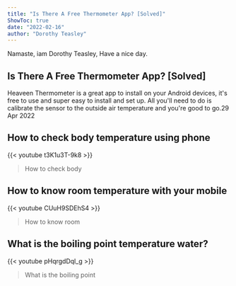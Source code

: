 ```yaml
---
title: "Is There A Free Thermometer App? [Solved]"
ShowToc: true 
date: "2022-02-16"
author: "Dorothy Teasley" 
---
```


Namaste, iam Dorothy Teasley, Have a nice day.
## Is There A Free Thermometer App? [Solved]
Heaveen Thermometer is a great app to install on your Android devices, it's free to use and super easy to install and set up. All you'll need to do is calibrate the sensor to the outside air temperature and you're good to go.29 Apr 2022

## How to  check body temperature using phone
{{< youtube t3K1u3T-9k8 >}}
>How to check body 

## How to know room temperature with your mobile
{{< youtube CUuH9SDEhS4 >}}
>How to know room 

## What is the boiling point temperature water?
{{< youtube pHqrgdDql_g >}}
>What is the boiling point 

